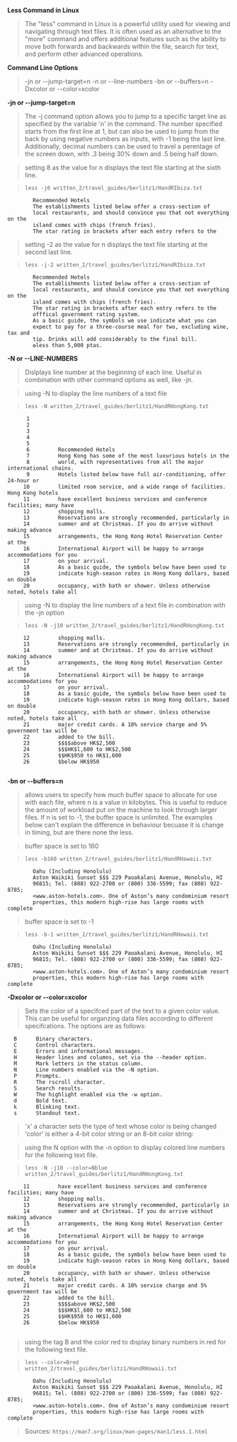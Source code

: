 __Less Command in Linux__
> The "less" command in Linux is a powerful utility used for viewing and navigating through text files. It is often used as an alternative to the "more" command and offers additional features such as the ability to move both forwards and backwards within the file, search for text, and perform other advanced operations.


__Command Line Options__ 
> -jn or --jump-target=n
> -n or --line-numbers
> -bn or --buffers=n
> -Dxcolor or --color=xcolor

__-jn or --jump-target=n__
> The -j command option allows you to jump to a specific target line as specified by the variable 'n' in the command. The number specified starts from the first line at 1, but can also be used to jump from the back by using negative numbers as inputs, with -1 being the last line. Additionally, decimal numbers can be used to travel a perentage of the screen down, with .3 being 30% down and .5 being half down.

> setting 8 as the value for n displays the text file starting at the sixth line. 

>``` less -j6 written_2/travel_guides/berlitz1/HandRIbiza.txt ```
``` 
        Recommended Hotels
        The establishments listed below offer a cross-section of
        local restaurants, and should convince you that not everything on the
        island comes with chips (french fries).
        The star rating in brackets after each entry refers to the
```

> setting -2 as the value for n displays the text file starting at the second last line. 

>``` less -j-2 written_2/travel_guides/berlitz1/HandRIbiza.txt ```
```     
        Recommended Hotels
        The establishments listed below offer a cross-section of
        local restaurants, and should convince you that not everything on the
        island comes with chips (french fries).
        The star rating in brackets after each entry refers to the
        offfical government rating system.
        As a basic guide, the symbols we use indicate what you can
        expect to pay for a three-course meal for two, excluding wine, tax and
        tip. Drinks will add considerably to the final bill.
        ✪less than 5,000 ptas. 
```


__-N or --LINE-NUMBERS__
> Dislplays line number at the beginning of each line. Useful in combination with other command options as well, like -jn.

> using -N to display the line numbers of a text file

>``` less -N written_2/travel_guides/berlitz1/HandRHongKong.txt ```
``` 
      1 
      2   
      3   
      4     
      5         
      6         Recommended Hotels
      7         Hong Kong has some of the most luxurious hotels in the
      8         world, with representatives from all the major international chains.
      9         Hotels listed below have full air-conditioning, offer 24-hour or
     10         limited room service, and a wide range of facilities. Hong Kong hotels
     11         have excellent business services and conference facilities; many have
     12         shopping malls.
     13         Reservations are strongly recommended, particularly in
     14         summer and at Christmas. If you do arrive without making advance
     15         arrangements, the Hong Kong Hotel Reservation Center at the
     16         International Airport will be happy to arrange accommodations for you
     17         on your arrival.
     18         As a basic guide, the symbols below have been used to
     19         indicate high-season rates in Hong Kong dollars, based on double
     20         occupancy, with bath or shower. Unless otherwise noted, hotels take all
```

> using -N to display the line numbers of a text file in combination with the -jn option

>``` less -N -j10 written_2/travel_guides/berlitz1/HandRHongKong.txt ```
``` 11         have excellent business services and conference facilities; many have
     12         shopping malls.
     13         Reservations are strongly recommended, particularly in
     14         summer and at Christmas. If you do arrive without making advance
     15         arrangements, the Hong Kong Hotel Reservation Center at the
     16         International Airport will be happy to arrange accommodations for you
     17         on your arrival.
     18         As a basic guide, the symbols below have been used to
     19         indicate high-season rates in Hong Kong dollars, based on double
     20         occupancy, with bath or shower. Unless otherwise noted, hotels take all
     21         major credit cards. A 10% service charge and 5% government tax will be
     22         added to the bill.
     23         $$$$above HK$2,500
     24         $$$HK$l,600 to HK$2,500
     25         $$HK$950 to HK$1,600
     26         $below HK$950
     
```


__-bn or --buffers=n__
> allows users to specify how much buffer space to allocate for use with each file, where n is a value in kilobytes. This is useful to reduce the amount of workload put on the machine to look through larger files. If n is set to -1, the buffer space is unlimited. The examples below can't explain the difference in behaviour becuase it is change in timing, but are there none the less.

> buffer space is set to 160

>``` less -b160 written_2/travel_guides/berlitz1/HandRHawaii.txt ```
``` 
        Oahu (Including Honolulu)
        Aston Waikiki Sunset $$$ 229 Paoakalani Avenue, Honolulu, HI
        96815; Tel. (808) 922-2700 or (800) 336-5599; fax (808) 922-8785;
        <www.aston-hotels.com>. One of Aston’s many condominium resort
        properties, this modern high-rise has large rooms with complete 
```

> buffer space is set to -1

>``` less -b-1 written_2/travel_guides/berlitz1/HandRHawaii.txt ```
``` 
        Oahu (Including Honolulu)
        Aston Waikiki Sunset $$$ 229 Paoakalani Avenue, Honolulu, HI
        96815; Tel. (808) 922-2700 or (800) 336-5599; fax (808) 922-8785;
        <www.aston-hotels.com>. One of Aston’s many condominium resort
        properties, this modern high-rise has large rooms with complete 
```


__-Dxcolor or --color=xcolor__
> Sets the color of a specifced part of the text to a given color value. This can be useful for organzing data files according to different specifcations. The options are as follows: 
``` 
  B      Binary characters.
  C      Control characters.
  E      Errors and informational messages.
  H      Header lines and columns, set via the --header option.
  M      Mark letters in the status column.
  N      Line numbers enabled via the -N option.
  P      Prompts.
  R      The rscroll character.
  S      Search results.
  W      The highlight enabled via the -w option.
  d      Bold text.
  k      Blinking text.
  s      Standout text.
```
>
> 'x' a character sets the type of text whose color is being changed 
> 'color' is either a 4-bit color string or an 8-bit color string:

> using the N option with the -n option to display colored line numbers for the following text file.

>``` less -N -j10 --color=Nblue written_2/travel_guides/berlitz1/HandRHongKong.txt ```

``` 
     11         have excellent business services and conference facilities; many have
     12         shopping malls.
     13         Reservations are strongly recommended, particularly in
     14         summer and at Christmas. If you do arrive without making advance
     15         arrangements, the Hong Kong Hotel Reservation Center at the
     16         International Airport will be happy to arrange accommodations for you
     17         on your arrival.
     18         As a basic guide, the symbols below have been used to
     19         indicate high-season rates in Hong Kong dollars, based on double
     20         occupancy, with bath or shower. Unless otherwise noted, hotels take all
     21         major credit cards. A 10% service charge and 5% government tax will be
     22         added to the bill.
     23         $$$$above HK$2,500
     24         $$$HK$l,600 to HK$2,500
     25         $$HK$950 to HK$1,600
     26         $below HK$950
     
```

> using the tag B and the color red to display binary numbers in red for the following text file. 

>``` less --color=Bred written_2/travel_guides/berlitz1/HandRHawaii.txt ```
``` 
        Oahu (Including Honolulu)
        Aston Waikiki Sunset $$$ 229 Paoakalani Avenue, Honolulu, HI
        96815; Tel. (808) 922-2700 or (800) 336-5599; fax (808) 922-8785;
        <www.aston-hotels.com>. One of Aston’s many condominium resort
        properties, this modern high-rise has large rooms with complete 
```


>Sources:
>``` https://man7.org/linux/man-pages/man1/less.1.html ```
